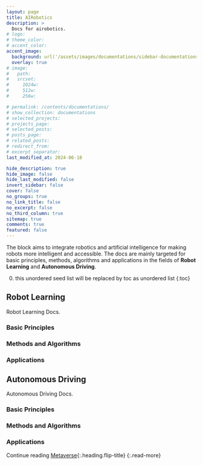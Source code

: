 ```yaml
---
layout: page
title: AIRobotics
description: >
  Docs for airobotics.
# logo:
# theme_color:
# accent_color:
accent_image:
  background: url('/assets/images/documentations/sidebar-documentations.jpg') center/cover
  overlay: true
# image:
#   path:
#   srcset:
#     1024w:
#     512w:
#     256w:

# permalink: /contents/documentations/
# show_collection: documentations
# selected_projects:
# projects_page:
# selected_posts:
# posts_page:
# related_posts:
# redirect_from:
# excerpt_separator:
last_modified_at: 2024-06-18

hide_description: true
hide_image: false
hide_last_modified: false
invert_sidebar: false
cover: false
no_groups: true
no_link_title: false
no_excerpt: false
no_third_column: true
sitemap: true
comments: true
featured: false
---
```


The block aims to integrate robotics and artificial intelligence for making robots more intelligent and accessible. The docs are mainly targeted for basic principles, methods, algorithms and applications in the fields of **Robot Learning** and **Autonomous Driving**.

0. this unordered seed list will be replaced by toc as unordered list
{:toc}

## Robot Learning
Robot Learning Docs.

### Basic Principles
### Methods and Algorithms
### Applications

## Autonomous Driving
Autonomous Driving Docs.

### Basic Principles
### Methods and Algorithms
### Applications

Continue reading [Metaverse](Metaverse.md){:.heading.flip-title}
{:.read-more}
